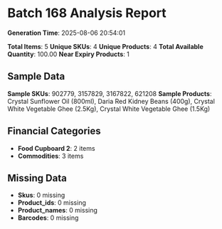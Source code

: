 # Batch 168 Analysis Report

**Generation Time**: 2025-08-06 20:54:01

**Total Items**: 5
**Unique SKUs**: 4
**Unique Products**: 4
**Total Available Quantity**: 100.00
**Near Expiry Products**: 1

## Sample Data
**Sample SKUs**: 902779, 3157829, 3167822, 621208
**Sample Products**: Crystal Sunflower Oil (800ml), Daria Red Kidney Beans (400g), Crystal White Vegetable Ghee (2.5Kg), Crystal White Vegetable Ghee (1.5Kg)

## Financial Categories
- **Food Cupboard 2**: 2 items
- **Commodities**: 3 items

## Missing Data
- **Skus**: 0 missing
- **Product_ids**: 0 missing
- **Product_names**: 0 missing
- **Barcodes**: 0 missing
